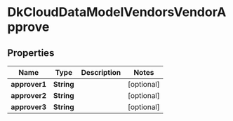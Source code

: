 
# DkCloudDataModelVendorsVendorApprove

## Properties
Name | Type | Description | Notes
------------ | ------------- | ------------- | -------------
**approver1** | **String** |  |  [optional]
**approver2** | **String** |  |  [optional]
**approver3** | **String** |  |  [optional]




